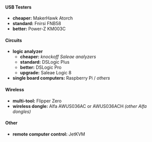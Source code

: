 #### USB Testers

- **cheaper:** MakerHawk Atorch
- **standard:** Fnirsi FNB58
- **better:** Power-Z KM003C

#### Circuits

- **logic analyzer**
	- **cheaper:** *knockoff Saleae analyzers*
	- **standard:** DSLogic Plus
	- **better:** DSLogic Pro
	- **upgrade:** Saleae Logic 8
- **single board computers:** Raspberry Pi / *others*

#### Wireless

- **multi-tool:** Flipper Zero
- **wireless dongle:** Alfa AWUS036AC or AWUS036ACH *(other Alfa dongles)*

#### Other

- **remote computer control:** JetKVM
